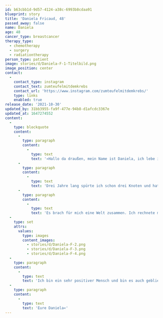 ```yaml
---
id: b63cbb1d-9d57-4124-a38c-6993b8cdaa91
blueprint: story
title: 'Daniela Fricaud, 48'
passed_away: false
name: Daniela
age: 48
cancer_type: breastcancer
therapy_type:
  - chemotherapy
  - surgery
  - radiationtherapy
person_type: patient
image: stories/d/Daniela-F-1-Titelbild.png
image_position: center
contact:
  -
    contact_type: instagram
    contact_text: zumteufelmitdemkrebs
    contact_url: 'https://www.instagram.com/zumteufelmitdemkrebs/'
    type: links
    enabled: true
release_date: '2021-10-30'
updated_by: 31bb3955-fa9f-477e-94b8-d1afcdc3367e
updated_at: 1647274552
content:
  -
    type: blockquote
    content:
      -
        type: paragraph
        content:
          -
            type: text
            text: '»Hallo da draußen, mein Name ist Daniela, ich lebe in der Pfalz und meine Krebsgeschichte begann im Januar 2019. Ich bekam die Diagnose Brustkrebs.'
      -
        type: paragraph
        content:
          -
            type: text
            text: 'Drei Jahre lang spürte ich schon drei Knoten und hatte immer ein ungutes Gefühl. Mein damaliger Frauenarzt sagte mir allerdings, es wäre harmlos. Trotz privatem Ultraschall hatte er die Diagnose immer wieder entkräftet. Im Januar 2019 wechselte ich schließlich den Arzt und dann ging alles ganz schnell. Die Frauenärztin war höchst alarmiert. Im Ultraschall war nicht viel zu sehen, doch der Tastbefund war wohl eindeutig 😳. Es kamen die Worte ›Das ist mit großer Wahrscheinlichkeit Krebs!‹ Es folgte die Mammografie, auch hier war nichts zu sehen. Dann die Stanzung, das Ergebnis: Krebs.'
      -
        type: paragraph
        content:
          -
            type: text
            text: 'Es brach für mich eine Welt zusammen. Ich rechnete mit dem Schlimmsten. Es folgte noch ein MRT. Dort war zu sehen, dass er sich dünn durch das Gewebe zog. Es war nicht definierbar wie groß er ist, wie weit er sich durchs Gewebe zieht. Auf einmal ging alles sehr schnell und die operative Entfernung der rechten Brust wurde veranlasst. Der pathologische Befund sagte, der Tumor war 9 auf 6 auf 4 cm groß und der Wächter-Lymphknoten war befallen. Es folgte eine weitere Operation, in der 20 Lymphknoten entfernt wurden, Chemotherapie und Bestrahlung. Das volle Programm. '
  -
    type: set
    attrs:
      values:
        type: images
        content_images:
          - stories/d/Daniela-F-2.png
          - stories/d/Daniela-F-3.png
          - stories/d/Daniela-F-4.png
  -
    type: paragraph
    content:
      -
        type: text
        text: 'Ich bin ein sehr positiver Mensch und bin es auch geblieben! Ich habe total viel Unsinn getrieben 🙃 – Ich begann damit noch vor Beginn der Chemotherapie und bis heute ist dieser Unsinn geblieben. Was ich getan habe 🤔? Ich habe mich geschminkt – und wie 😂. Auf meinem Account könnt ihr die Ergebnisse sehen. Dazu müsst ihr unbedingt bis 2019 runterscrollen. Heute – knapp zwei Jahre nach Therapieende – bin ich immer noch krebsfrei und mache anderen Mut. Als Nächstes starte ich in die Selbstständigkeit 🥰 mit meinem Good-Karma-Teufel und fertige Unikatschmuck an. Ich freue mich auf euch und den Austausch 😍.'
  -
    type: paragraph
    content:
      -
        type: text
        text: 'Eure Daniela«'
---
```

